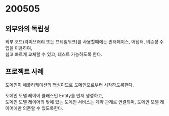 # 200505

## 외부와의 독립성

외부 코드(라이브러리 또는 프레임워크)를 사용할때에는 인터페이스, 어댑터, 의존성 주입을 이용하여,<br/>
쉽고 빠르게 교체할 수 있고, 테스트 가능하도록 한다.

## 프로젝트 사례

도메인이 애플리케이션의 핵심이므로 도메인으로부터 시작하도록한다.

도메인 모델 레이어 클래스인 Entity를 먼저 생성하고,<br/>
도메인 모델 레이어의 밖에 있는 도메인 서비스는 계약 관계로 연결되며, 도메인 모델 레이어에만 의존할 수 있도록한다.